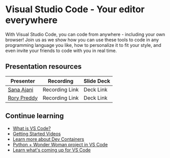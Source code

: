 # Visual Studio Code - Your editor everywhere

With Visual Studio Code, you can code from anywhere - including your own browser! Join us as we show how you can use these tools to code in any programming language you like, how to personalize it to fit your style, and even invite your friends to code with you in real time.

## Presentation resources

| Presenter | Recording | Slide Deck |
| - | - | - |
| [Sana Ajani](https://twitter.com/sana_ajani) | Recording Link | Deck Link |
| [Rory Preddy](https://twitter.com/rorypreddy) | Recording Link | Deck Link |

## Continue learning

- [What is VS Code?](https://code.visualstudio.com/learn/)
- [Getting Started Videos](https://www.youtube.com/playlist?list=PLj6YeMhvp2S5UgiQnBfvD7XgOMKs3O_G6)
- [Learn more about Dev Containers](https://www.youtube.com/watch?v=Uvf2FVS1F8k&t=2s)
- [Python + Wonder Woman project in VS Code](https://microsoft.github.io/WW84-Python-Lessons/site/secret_message.html)
- [Learn what's coming up for VS Code](https://github.com/microsoft/vscode/wiki/Roadmap)

